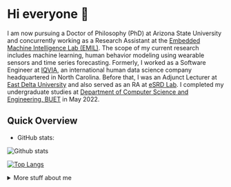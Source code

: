 # Hi everyone :wave:

I am now pursuing a Doctor of Philosophy (PhD) at Arizona State University and concurrently working as a Research Assistant at the  [Embedded Machine Intelligence Lab (EMIL)](https://ghasemzadeh.com/). The scope of my current research includes machine learning, human behavior modeling using wearable sensors and time series forecasting. Formerly, I worked as a Software Engineer at [IQVIA](https://www.iqvia.com/), an international human data science company headquartered in North Carolina. Before that, I was an Adjunct Lecturer at [East Delta University](https://www.eastdelta.edu.bd/) and also served as an RA at [eSRD Lab](http://esrdlab.cse.buet.ac.bd/). I completed my undergraduate studies at [Department of Computer Science and Engineering, BUET](https://cse.buet.ac.bd/) in May 2022.


## Quick Overview
* GitHub stats:  

![Github stats](https://github-readme-stats.vercel.app/api?username=shovito66&hide=stars,issues,contribs&show_icons=true&theme=radical&count_private=true)

[![Top Langs](https://github-readme-stats.vercel.app/api/top-langs/?username=shovito66&langs_count=6&hide=html,css&layout=compact&theme=radical&include_all_commits=true)](https://github.com/shovito66/github-readme-stats)

<details>
<summary>
  More stuff about me
</summary>

 

## What I do

I am currently working on multiple research projects which include building predictive models for Parkinson's patients and human behavior modeling. My research works mainly focus on wearable sensors and mobile health.

## My skills 📜

### Web technologies

- <img src="https://media1.giphy.com/media/ln7z2eWriiQAllfVcn/giphy.gif?cid=790b761118c930ca4ec1368514abd87d7e3fd452fd865464&rid=giphy.gif&ct=s" height='15px' width='15px' > JavaScript
- <img src="https://icon-library.com/images/java-icon-images/java-icon-images-11.jpg" height='18px' width='18px' > Java
- <img src="https://www.clipartmax.com/png/small/39-396037_big-image-python-gif-file-logo.png" height='15px' width='15px' > Python
- <img src="https://icons8.com/icon/n3QRpDA7KZ7P/tensorflow" height='15px' width='15px'>  TensorFlow
- <img src="https://cdn.freebiesupply.com/logos/large/2x/react-1-logo-png-transparent.png" height='15px' width='15px' > Reactjs
- <img src="https://www.offidocs.com/imageswebp/logohtmlhtml5.jpg.webp" height='18px' width='18px' > HTML, CSS
- <img src="https://www.clipartmax.com/png/middle/89-894960_js-discord-bot-logo-node-js-and-react-js.png" height='18px' width='18px' > Node.js 
- <img src="https://cdn.worldvectorlogo.com/logos/django.svg" height='18px' width='18px' > Django
- <img src="https://cms-assets.tutsplus.com/cdn-cgi/image/width=300/uploads/users/45/posts/19786/preview_image/django-rest-framework-wide-retina-preview.gif" height='18px' width='18px' > Django Rest Framework
- <img src="https://undocumentedmatlab.com/images/PostgreSQL.gif" height='18px' width='18px' > Postgres
- <img src="https://www.iconsdb.com/icons/preview/soylent-red/mysql-xxl.png" height='18px' width='18px' > MySQL
- <img src="https://cdn.iconscout.com/icon/free/png-256/mongodb-3629020-3030245.png" height='18px' width='18px' > MongoDB
- <img src="https://www.laurel-group.com/wp-content/uploads/AWS-logo.png" height='18px' width='18px' > AWS 
  

### Application Development

- KPI [IQVIA]
- Spondon mHealth App
- College Database System
- SkillNao


## What I'm currently learning 📚

- Different predictive models for wearable sensors; self-supervised and semi-supervised learning for noisy data, different data augmentation methods for wearable sensors.


</details>
